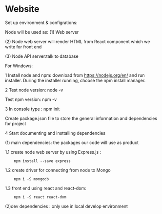 # Website
Set up environment & configrations:


Node will be used as:
(1) Web server

(2) Node web server will render HTML from React component which we write for front end

(3) Node API server:talk to database


For Windows:

1 Install node and npm: download from https://nodejs.org/en/ and run installer. During the installer running, choose the npm install    manager.

2 Test node version: node -v  

  Test npm version: npm -v
 
 
3 In console type : npm init

 Create package.json file to store the general information and dependencies for project

4 Start documenting and insttalling dependencies

(1) main dependencies: the packages our code will use as product

   1.1 create node web server by using Express.js :
   
        npm install --save express
   1.2 create driver for connecting from node to Mongo
   
        npm i -S mongodb
        
   1.3 front end using react and react-dom:
   
        npm i -S react react-dom
        
(2)dev dependencies : only use in local develop environment
 

